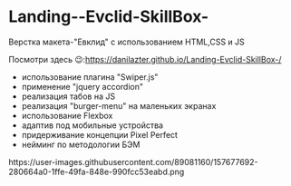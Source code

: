 # Landing--Evclid-SkillBox-

Верстка макета-"Евклид" с использованием HTML,CSS и JS

Посмотри здесь 😉:https://danilazter.github.io/Landing-Evclid-SkillBox-/

<ul>
  <li>
    использование плагина "Swiper.js"
  </li>
    <li>
    применение "jquery accordion"
  </li>
    <li>
    реализация табов на JS
  </li>
    <li>
    реализация "burger-menu" на маленьких экранах
  </li>
    <li>
    использование Flexbox
  </li>
    <li>
    адаптив под мобильные устройства
  </li>
    <li>
придерживание концепции Pixel Perfect
  </li>
    <li>
    нейминг по методологии БЭМ
  </li>
</ul>
https://user-images.githubusercontent.com/89081160/157677692-280664a0-1ffe-49fa-848e-990fcc53eabd.png
